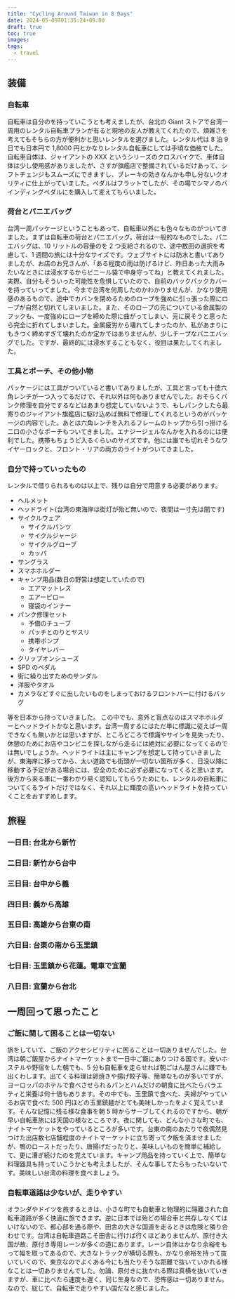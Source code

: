 ```yaml
---
title: "Cycling Around Taiwan in 8 Days"
date: 2024-05-09T01:35:24+09:00
draft: true
toc: true
images:
tags:
  - travel
---
```


## 装備

### 自転車

自転車は自分のを持っていこうとも考えましたが、台北の Giant ストアで台湾一周用のレンタル自転車プランが有ると現地の友人が教えてくれたので、煩雑さを考えてもそちらの方が便利かと思いレンタルを選びました。レンタル代は 8 泊 9 日でも日本円で 1,8000 円とかなりレンタル自転車にしては手頃な価格でした。自転車自体は、ジャイアントの XXX というシリーズのクロスバイクで、車体自体は少し使用感がありましたが、さすが旗艦店で整備されているだけあって、シフトチェンジもスムーズにできますし、ブレーキの効きなんかも申し分ないクオリティに仕上がっていました。ペダルはフラットでしたが、その場でシマノのバインディングペダルにを購入して変えてもらいました。

### 荷台とパニエバッグ

台湾一周パッケージということもあって、自転車以外にも色々なものがついてきました。まずは自転車の荷台とパニエバッグ。荷台は一般的なものでした。パニエバッグは、10 リットルの容量のを 2 つ支給されるので、途中数回の選択を考慮して、1 週間の旅には十分なサイズです。ウェブサイトには防水と書いてありましたが、お店のお兄さんが、「ある程度の雨は防げるけど、昨日あった大雨みたいなときには浸水するからビニール袋で中身守ってね」と教えてくれました。実際、自分もそういった可能性を危惧していたので、自前のバックパックカバーを持っていってました。今まで台湾を何周したのかわかりませんが、かなり使用感のあるもので、途中でカバンを閉めるためのロープを強めに引っ張った際にロープが自然と切れてしまいました。また、そのロープの先についている金属製のフックも、一度強めにロープを締めた際に曲がってしまい、元に戻そうと思ったら完全に折れてしまいました。金属疲労から壊れてしまったのか、私があまりにもきつく締めすぎて壊れたのか定かではありませんが、少しチープなパニエバッグでした。ですが、最終的には浸水することもなく、役目は果たしてくれました。

### 工具とポーチ、その他小物

パッケージには工具がついていると書いてありましたが、工具と言っても十徳六角レンチが一つ入ってるだけで、それ以外は何もありませんでした。おそらくパンク修理を自分でするなどはあまり想定していないようで、もしパンクしたら最寄りのジャイアント旗艦店に駆け込めば無料で修理してくれるというのがパッケージの内容でした。あとは六角レンチを入れるフレームのトップから引っ掛ける二口の小さなポーチもついてきました。エナジージェルなんかを入れるのには便利でした。携帯もちょうど入るくらいのサイズです。他には誰でも切れそうなワイヤーロックと、フロント・リアの両方のライトがついてきました。

### 自分で持っていったもの

レンタルで借りられるものは以上で、残りは自分で用意する必要があります。

- ヘルメット
- ヘッドライト(台湾の東海岸は街灯が殆ど無いので、夜間は一寸先は闇です)
- サイクルウェア
  - サイクルパンツ
  - サイクルジャージ
  - サイクルグローブ
  - カッパ
- サングラス
- スマホホルダー
- キャンプ用品(数日の野営は想定していたので)
  - エアマットレス
  - エアーピロー
  - 寝袋のインナー
- パンク修理セット
  - 予備のチューブ
  - パッチとのりとヤスリ
  - 携帯ポンプ
  - タイヤレバー
- クリップオンシューズ
- SPD のペダル
- 街に繰り出すためのサンダル
- 洋服やタオル
- カメラなどすぐに出したいものをしまっておけるフロントバーに付けるバッグ

等を日本から持っていきました。
この中でも、意外と盲点なのはスマホホルダーとヘッドライトかなと思います。台湾一周するにはただ単に標識に従えば一周できなくも無いかとは思いますが、ところどころで標識やサインを見失ったり、休憩のためにお店やコンビニを探しながら走るには絶対に必要になってくるのでは無いでしょうか。ヘッドライトは主にキャンプを想定して持っていきましたが、東海岸に移ってから、太い道路でも街頭が一切ない箇所が多く、日没以降に移動する予定がある場合には、安全のために必ず必要になってくると思います。後方から来る車に一番わかり易く認知してもらうためにも、レンタルの自転車についてくるライトだけではなく、それ以上に輝度の高いヘッドライトを持っていくことをおすすめします。

## 旅程

### 一日目: 台北から新竹

### 二日目: 新竹から台中

### 三日目: 台中から義

### 四日目: 義から高雄

### 五日目: 高雄から台東の南

### 六日目: 台東の南から玉里鎮

### 七日目: 玉里鎮から花蓮。電車で宜蘭

### 八日目: 宜蘭から台北

## 一周回って思ったこと

### ご飯に関して困ることは一切ない

旅をしていて、ご飯のアクセシビリティに困ることは一切ありませんでした。台湾は朝ご飯屋からナイトマーケットまで一日中ご飯にありつける国です。安いホステルや野宿をした朝でも、5 分も自転車を走らせれば朝ごはん屋さんに嫌でも出くわします。出てくる料理は卵焼きや揚げ餃子等、簡単なものが多いですが、ヨーロッパのホテルで食べさせられるパンとハムだけの朝食に比べたらバラエティと栄養は何十倍もあります。その中でも、玉里鎮で食べた、夫婦がやっているお店で食べた 500 円ほどの玉里鎮麺がとても美味しかったをよく覚えています。そんな記憶に残る様な食事を朝 5 時からサーブしてくれるのですから、朝が早い自転車旅には天国の様なところです。夜に関しても、どんな小さな町でも、ナイトマーケットをやっているところが多いです。台東の南のあたりで夜偶然見つけた出店数七店舗程度のナイトマーケットに立ち寄って夕飯を済ませましたが、鴨のローストだったり、唐揚げだったりと、美味しいものを簡単に補給して、更に漕ぎ続けたのを覚えています。キャンプ用品を持っていく上で、簡単な料理器具も持っていこうかとも考えましたが、そんな事してたらもったいないです。美味しい台湾の料理を食べましょう。

### 自転車道路は少ないが、走りやすい

オランダやドイツを旅するときは、小さな町でも自動車と物理的に隔離された自転車道路が多く快適に旅できます。逆に日本では殆どの場合車と共存しなくてはいけないので、都心部を通る際や、田舎の大きな国道を走るときは危険と隣り合わせです。台湾は自転車道路こそ田舎に行けば行くほどありませんが、原付き大国が故、原付き専用レーンが多くの道にあります。レーン自体はかなり余裕をもって幅を取ってあるので、大きなトラックが横切る際も、かなり余裕を持って抜いていくので、東京なのでよくある今にも当たりそうな距離で抜いていかれる様なことは一切ありませんでした。勿論、原付きに抜かれる際は真横を抜いていきますが、車に比べたら速度も遅く、同じ生身なので、恐怖感は一切ありません。なので、総じて、自転車で走りやすい国だなと感じました。

###
